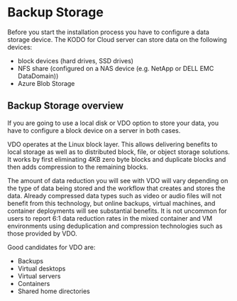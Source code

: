 # Backup Storage

Before you start the installation process you have to configure a data storage device. The KODO for Cloud server can store data on the following devices:

* block devices \(hard drives, SSD drives\)
* NFS share \(configured on a NAS device \(e.g. NetApp or DELL EMC DataDomain\)\)
* Azure Blob Storage

## Backup Storage overview

If you are going to use a local disk or VDO option to store your data, you have to configure a block device on a server in both cases.

VDO operates at the Linux block layer. This allows delivering benefits to local storage as well as to distributed block, file, or object storage solutions. It works by first eliminating 4KB zero byte blocks and duplicate blocks and then adds compression to the remaining blocks.

The amount of data reduction you will see with VDO will vary depending on the type of data being stored and the workflow that creates and stores the data. Already compressed data types such as video or audio files will not benefit from this technology, but online backups, virtual machines, and container deployments will see substantial benefits. It is not uncommon for users to report 6:1 data reduction rates in the mixed container and VM environments using deduplication and compression technologies such as those provided by VDO.

Good candidates for VDO are:

* Backups
* Virtual desktops
* Virtual servers
* Containers
* Shared home directories











 





